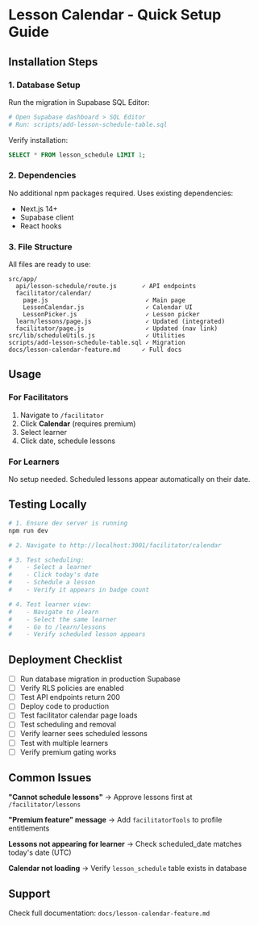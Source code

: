 # Lesson Calendar - Quick Setup Guide

## Installation Steps

### 1. Database Setup
Run the migration in Supabase SQL Editor:
```bash
# Open Supabase dashboard > SQL Editor
# Run: scripts/add-lesson-schedule-table.sql
```

Verify installation:
```sql
SELECT * FROM lesson_schedule LIMIT 1;
```

### 2. Dependencies
No additional npm packages required. Uses existing dependencies:
- Next.js 14+
- Supabase client
- React hooks

### 3. File Structure
All files are ready to use:
```
src/app/
  api/lesson-schedule/route.js       ✓ API endpoints
  facilitator/calendar/
    page.js                           ✓ Main page
    LessonCalendar.js                 ✓ Calendar UI
    LessonPicker.js                   ✓ Lesson picker
  learn/lessons/page.js               ✓ Updated (integrated)
  facilitator/page.js                 ✓ Updated (nav link)
src/lib/scheduleUtils.js              ✓ Utilities
scripts/add-lesson-schedule-table.sql ✓ Migration
docs/lesson-calendar-feature.md      ✓ Full docs
```

## Usage

### For Facilitators
1. Navigate to `/facilitator`
2. Click **Calendar** (requires premium)
3. Select learner
4. Click date, schedule lessons

### For Learners
No setup needed. Scheduled lessons appear automatically on their date.

## Testing Locally

```bash
# 1. Ensure dev server is running
npm run dev

# 2. Navigate to http://localhost:3001/facilitator/calendar

# 3. Test scheduling:
#    - Select a learner
#    - Click today's date
#    - Schedule a lesson
#    - Verify it appears in badge count

# 4. Test learner view:
#    - Navigate to /learn
#    - Select the same learner
#    - Go to /learn/lessons
#    - Verify scheduled lesson appears
```

## Deployment Checklist

- [ ] Run database migration in production Supabase
- [ ] Verify RLS policies are enabled
- [ ] Test API endpoints return 200
- [ ] Deploy code to production
- [ ] Test facilitator calendar page loads
- [ ] Test scheduling and removal
- [ ] Verify learner sees scheduled lessons
- [ ] Test with multiple learners
- [ ] Verify premium gating works

## Common Issues

**"Cannot schedule lessons"**
→ Approve lessons first at `/facilitator/lessons`

**"Premium feature" message**
→ Add `facilitatorTools` to profile entitlements

**Lessons not appearing for learner**
→ Check scheduled_date matches today's date (UTC)

**Calendar not loading**
→ Verify `lesson_schedule` table exists in database

## Support

Check full documentation: `docs/lesson-calendar-feature.md`
